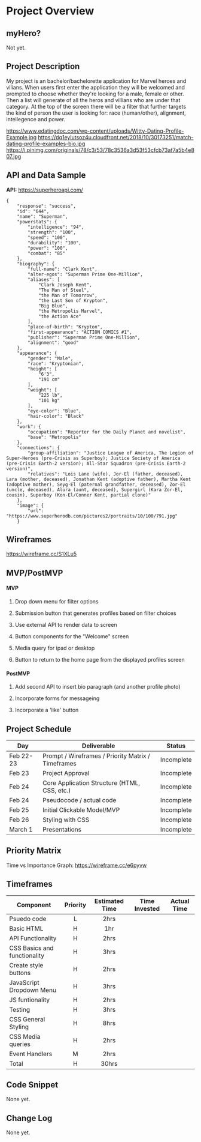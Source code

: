 # Project Overview

## myHero?

Not yet.

## Project Description

My project is an bachelor/bachelorette application for Marvel heroes and vilians. When users first enter the application they will be welcomed and prompted to choose whether they're looking for a male, female or other. Then a list will generate of all the heros and villians who are under that category. At the top of the screen there will be a filter that further targets the kind of person the user is looking for: race (human/other), alignment, intellegence and power.

https://www.edatingdoc.com/wp-content/uploads/Witty-Dating-Profile-Example.jpg
https://dq1eylutsoz4u.cloudfront.net/2018/10/30173251/match-dating-profile-examples-bio.jpg
https://i.pinimg.com/originals/78/c3/53/78c3536a3d53f53cfcb73af7a5b4e807.jpg

## API and Data Sample

**API:** https://superheroapi.com/
```
{
    "response": "success",
    "id": "644",
    "name": "Superman",
    "powerstats": {
        "intelligence": "94",
        "strength": "100",
        "speed": "100",
        "durability": "100",
        "power": "100",
        "combat": "85"
    },
    "biography": {
        "full-name": "Clark Kent",
        "alter-egos": "Superman Prime One-Million",
        "aliases": [
            "Clark Joseph Kent",
            "The Man of Steel",
            "the Man of Tomorrow",
            "the Last Son of Krypton",
            "Big Blue",
            "the Metropolis Marvel",
            "the Action Ace"
        ],
        "place-of-birth": "Krypton",
        "first-appearance": "ACTION COMICS #1",
        "publisher": "Superman Prime One-Million",
        "alignment": "good"
    },
    "appearance": {
        "gender": "Male",
        "race": "Kryptonian",
        "height": [
            "6'3",
            "191 cm"
        ],
        "weight": [
            "225 lb",
            "101 kg"
        ],
        "eye-color": "Blue",
        "hair-color": "Black"
    },
    "work": {
        "occupation": "Reporter for the Daily Planet and novelist",
        "base": "Metropolis"
    },
    "connections": {
        "group-affiliation": "Justice League of America, The Legion of Super-Heroes (pre-Crisis as Superboy); Justice Society of America (pre-Crisis Earth-2 version); All-Star Squadron (pre-Crisis Earth-2 version)",
        "relatives": "Lois Lane (wife), Jor-El (father, deceased), Lara (mother, deceased), Jonathan Kent (adoptive father), Martha Kent (adoptive mother), Seyg-El (paternal grandfather, deceased), Zor-El (uncle, deceased), Alura (aunt, deceased), Supergirl (Kara Zor-El, cousin), Superboy (Kon-El/Conner Kent, partial clone)"
    },
    "image": {
        "url": "https://www.superherodb.com/pictures2/portraits/10/100/791.jpg"
    }

```
## Wireframes

https://wireframe.cc/S1XLu5

## MVP/PostMVP

#### MVP 

1) Drop down menu for filter options

2) Submission button that generates profiles based on filter choices

3) Use external API to render data to screen

4) Button components for the "Welcome" screen

5) Media query for ipad or desktop

6)  Button to return to the home page from the displayed profiles screen 


#### PostMVP  

1) Add second API to insert bio paragraph (and another profile photo)

2) Incorporate forms for messageing

3) Incorporate a 'like' button


## Project Schedule

|  Day | Deliverable | Status
|---|---| ---|
|Feb 22-23| Prompt / Wireframes / Priority Matrix / Timeframes | Incomplete
|Feb 23| Project Approval | Incomplete
|Feb 24| Core Application Structure (HTML, CSS, etc.) | Incomplete
|Feb 24| Pseudocode / actual code | Incomplete
|Feb 25| Initial Clickable Model/MVP  | Incomplete
|Feb 26| Styling with CSS | Incomplete
|March 1| Presentations | Incomplete

## Priority Matrix

Time vs Importance Graph: https://wireframe.cc/e6pyvw

## Timeframes

| Component | Priority | Estimated Time | Time Invested | Actual Time |
| --- | :---: |  :---: | :---: | :---: |
| Psuedo code | L | 2hrs |  |  |
| Basic HTML | H | 1hr|  |  |
| API Functionality | H | 2hrs|  |  |
| CSS Basics and functionality | H | 3hrs|  |  |
| Create style buttons | H | 2hrs|  |  |
| JavaScript Dropdown Menu | H | 3hrs|  |  |
| JS funtionality | H | 2hrs |  |  |
| Testing | H | 3hrs |  |  |
| CSS General Styling | H | 8hrs |  |  |
| CSS Media queries | H | 2hrs |  |  |
| Event Handlers | M | 2hrs |  |  |
| Total | H | 30hrs |  |  |

## Code Snippet

None yet.


## Change Log
 None yet.
